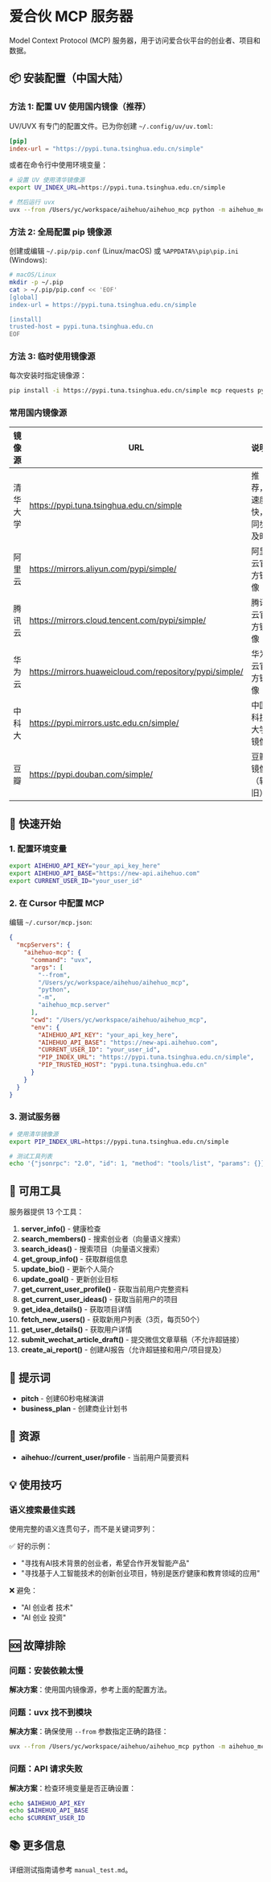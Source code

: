 # 爱合伙 MCP 服务器

Model Context Protocol (MCP) 服务器，用于访问爱合伙平台的创业者、项目和数据。

## 📦 安装配置（中国大陆）

### 方法 1: 配置 UV 使用国内镜像（推荐）

UV/UVX 有专门的配置文件。已为你创建 `~/.config/uv/uv.toml`:

```toml
[pip]
index-url = "https://pypi.tuna.tsinghua.edu.cn/simple"
```

或者在命令行中使用环境变量：

```bash
# 设置 UV 使用清华镜像源
export UV_INDEX_URL=https://pypi.tuna.tsinghua.edu.cn/simple

# 然后运行 uvx
uvx --from /Users/yc/workspace/aihehuo/aihehuo_mcp python -m aihehuo_mcp.server
```

### 方法 2: 全局配置 pip 镜像源

创建或编辑 `~/.pip/pip.conf` (Linux/macOS) 或 `%APPDATA%\pip\pip.ini` (Windows):

```bash
# macOS/Linux
mkdir -p ~/.pip
cat > ~/.pip/pip.conf << 'EOF'
[global]
index-url = https://pypi.tuna.tsinghua.edu.cn/simple

[install]
trusted-host = pypi.tuna.tsinghua.edu.cn
EOF
```

### 方法 3: 临时使用镜像源

每次安装时指定镜像源：

```bash
pip install -i https://pypi.tuna.tsinghua.edu.cn/simple mcp requests pydantic
```

### 常用国内镜像源

| 镜像源 | URL | 说明 |
|--------|-----|------|
| 清华大学 | https://pypi.tuna.tsinghua.edu.cn/simple | 推荐，速度快，同步及时 |
| 阿里云 | https://mirrors.aliyun.com/pypi/simple/ | 阿里云官方镜像 |
| 腾讯云 | https://mirrors.cloud.tencent.com/pypi/simple/ | 腾讯云官方镜像 |
| 华为云 | https://mirrors.huaweicloud.com/repository/pypi/simple/ | 华为云官方镜像 |
| 中科大 | https://pypi.mirrors.ustc.edu.cn/simple/ | 中国科技大学镜像 |
| 豆瓣 | https://pypi.douban.com/simple/ | 豆瓣镜像（较旧） |

## 🚀 快速开始

### 1. 配置环境变量

```bash
export AIHEHUO_API_KEY="your_api_key_here"
export AIHEHUO_API_BASE="https://new-api.aihehuo.com"
export CURRENT_USER_ID="your_user_id"
```

### 2. 在 Cursor 中配置 MCP

编辑 `~/.cursor/mcp.json`:

```json
{
  "mcpServers": {
    "aihehuo-mcp": {
      "command": "uvx",
      "args": [
        "--from",
        "/Users/yc/workspace/aihehuo/aihehuo_mcp",
        "python",
        "-m",
        "aihehuo_mcp.server"
      ],
      "cwd": "/Users/yc/workspace/aihehuo/aihehuo_mcp",
      "env": {
        "AIHEHUO_API_KEY": "your_api_key_here",
        "AIHEHUO_API_BASE": "https://new-api.aihehuo.com",
        "CURRENT_USER_ID": "your_user_id",
        "PIP_INDEX_URL": "https://pypi.tuna.tsinghua.edu.cn/simple",
        "PIP_TRUSTED_HOST": "pypi.tuna.tsinghua.edu.cn"
      }
    }
  }
}
```

### 3. 测试服务器

```bash
# 使用清华镜像源
export PIP_INDEX_URL=https://pypi.tuna.tsinghua.edu.cn/simple

# 测试工具列表
echo '{"jsonrpc": "2.0", "id": 1, "method": "tools/list", "params": {}}' | uvx --from . python -m aihehuo_mcp.server
```

## 🔧 可用工具

服务器提供 13 个工具：

1. **server_info()** - 健康检查
2. **search_members()** - 搜索创业者（向量语义搜索）
3. **search_ideas()** - 搜索项目（向量语义搜索）
4. **get_group_info()** - 获取群组信息
5. **update_bio()** - 更新个人简介
6. **update_goal()** - 更新创业目标
7. **get_current_user_profile()** - 获取当前用户完整资料
8. **get_current_user_ideas()** - 获取当前用户的项目
9. **get_idea_details()** - 获取项目详情
10. **fetch_new_users()** - 获取新用户列表（3页，每页50个）
11. **get_user_details()** - 获取用户详情
12. **submit_wechat_article_draft()** - 提交微信文章草稿（不允许超链接）
13. **create_ai_report()** - 创建AI报告（允许超链接和用户/项目提及）

## 📝 提示词

- **pitch** - 创建60秒电梯演讲
- **business_plan** - 创建商业计划书

## 🔗 资源

- **aihehuo://current_user/profile** - 当前用户简要资料

## 💡 使用技巧

### 语义搜索最佳实践

使用完整的语义连贯句子，而不是关键词罗列：

✅ 好的示例：
- "寻找有AI技术背景的创业者，希望合作开发智能产品"
- "寻找基于人工智能技术的创新创业项目，特别是医疗健康和教育领域的应用"

❌ 避免：
- "AI 创业者 技术"
- "AI 创业 投资"

## 🆘 故障排除

### 问题：安装依赖太慢

**解决方案**：使用国内镜像源，参考上面的配置方法。

### 问题：uvx 找不到模块

**解决方案**：确保使用 `--from` 参数指定正确的路径：

```bash
uvx --from /Users/yc/workspace/aihehuo/aihehuo_mcp python -m aihehuo_mcp.server
```

### 问题：API 请求失败

**解决方案**：检查环境变量是否正确设置：

```bash
echo $AIHEHUO_API_KEY
echo $AIHEHUO_API_BASE
echo $CURRENT_USER_ID
```

## 📚 更多信息

详细测试指南请参考 `manual_test.md`。

